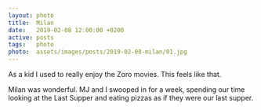 ```yaml
---
layout: photo
title:  Milan
date:   2019-02-08 12:00:00 +0200
active: posts
tags:   photo
photo:  assets/images/posts/2019-02-08-milan/01.jpg
---
```


As a kid I used to really enjoy the Zoro movies. This feels like that.

Milan was wonderful. MJ and I swooped in for a week, spending our time
looking at the Last Supper and eating pizzas as if they were our last
supper.
